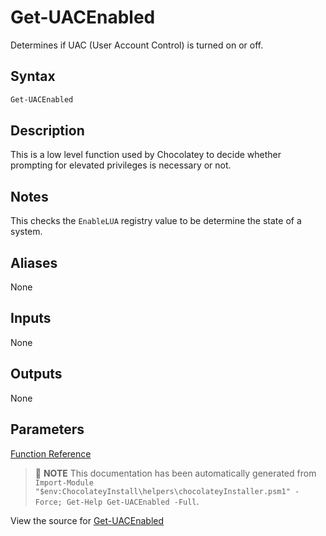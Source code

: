 ﻿---
Order: 130
xref: get-uacenabled
Title: Get-UACEnabled
Description: Information on Get-UACEnabled function
RedirectFrom: docs/helpers-get-uacenabled
---

# Get-UACEnabled

<!-- This documentation is automatically generated from https://github.com/chocolatey/choco/blob/stable/src/chocolatey.resources/helpers/functions/Get-UACEnabled.ps1 using https://github.com/chocolatey/choco/blob/stable/GenerateDocs.ps1. Contributions are welcome at the original location(s). -->

Determines if UAC (User Account Control) is turned on or off.

## Syntax

~~~powershell
Get-UACEnabled
~~~

## Description

This is a low level function used by Chocolatey to decide whether
prompting for elevated privileges is necessary or not.

## Notes

This checks the `EnableLUA` registry value to be determine the state of
a system.

## Aliases

None

## Inputs

None

## Outputs

None

## Parameters




[Function Reference](xref:powershell-reference)

> :memo: **NOTE** This documentation has been automatically generated from `Import-Module "$env:ChocolateyInstall\helpers\chocolateyInstaller.psm1" -Force; Get-Help Get-UACEnabled -Full`.

View the source for [Get-UACEnabled](https://github.com/chocolatey/choco/blob/stable/src/chocolatey.resources/helpers/functions/Get-UACEnabled.ps1)
